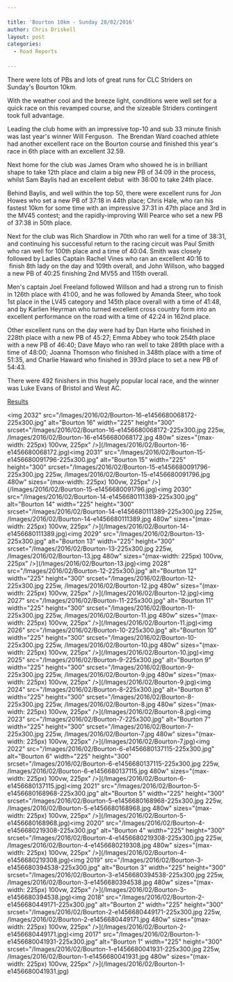 ```yaml
---

title: 'Bourton 10km - Sunday 28/02/2016'
author: Chris Driskell
layout: post
categories:
  - Road Reports

---
```

There were lots of PBs and lots of great runs for CLC Striders on Sunday's Bourton 10km.

With the weather cool and the breeze light, conditions were well set for a quick race on this revamped course, and the sizeable Striders contingent took full advantage.

Leading the club home with an impressive top-10 and sub 33 minute finish was last year's winner Will Ferguson.  The Brendan Ward coached athlete had another excellent race on the Bourton course and finished this year's race in 6th place with an excellent 32.59.

Next home for the club was James Oram who showed he is in brilliant shape to take 12th place and claim a big new PB of 34:09 in the process, whilst Sam Baylis had an excellent debut  with 36:00 to take 24th place.

Behind Baylis, and well within the top 50, there were excellent runs for Jon Howes who set a new PB of 37:18 in 44th place; Chris Hale, who ran his fastest 10km for some time with an impressive 37:31 in 47th place and 3rd in the MV45 contest; and the rapidly-improving Will Pearce who set a new PB of 37:38 in 50th place.

Next for the club was Rich Shardlow in 70th who ran well for a time of 38:31, and continuing his successful return to the racing circuit was Paul Smith who ran well for 100th place and a time of 40:04. Smith was closely followed by Ladies Captain Rachel Vines who ran an excellent 40:16 to  finish 8th lady on the day and 109th overall, and John Willson, who bagged a new PB of 40:25 finishing 2nd MV55 and 115th overall.

Men's captain Joel Freeland followed Willson and had a strong run to finish in 126th place with 41:00, and he was followed by Amanda Steer, who took 1st place in the LV45 category and 145th place overall with a time of 41:48, and by Karlien Heyrman who turned excellent cross country form into an excellent performance on the road with a time of 42:24 in 162nd place.

Other excellent runs on the day were had by Dan Harte who finished in 228th place with a new PB of 45:27; Emma Abbey who took 254th place with a new PB of 46:40; Dave Mayo who ran well to take 289th place with a time of 48:00; Joanna Thomson who finished in 348th place with a time of 51:35, and Charlie Haward who finished in 393rd place to set a new PB of 54:43.

There were 492 finishers in this hugely popular local race, and the winner was Luke Evans of Bristol and West AC.

[Results](http://dbmaxresults.co.uk/results.aspx?CId=16421&RId=2119)

<img  2032" src="/Images/2016/02/Bourton-16-e1456680068172-225x300.jpg" alt="Bourton 16" width="225" height="300" srcset="/Images/2016/02/Bourton-16-e1456680068172-225x300.jpg 225w, /Images/2016/02/Bourton-16-e1456680068172.jpg 480w" sizes="(max-width: 225px) 100vw, 225px" />](/Images/2016/02/Bourton-16-e1456680068172.jpg)<img  2031" src="/Images/2016/02/Bourton-15-e1456680091796-225x300.jpg" alt="Bourton 15" width="225" height="300" srcset="/Images/2016/02/Bourton-15-e1456680091796-225x300.jpg 225w, /Images/2016/02/Bourton-15-e1456680091796.jpg 480w" sizes="(max-width: 225px) 100vw, 225px" />](/Images/2016/02/Bourton-15-e1456680091796.jpg)<img  2030" src="/Images/2016/02/Bourton-14-e1456680111389-225x300.jpg" alt="Bourton 14" width="225" height="300" srcset="/Images/2016/02/Bourton-14-e1456680111389-225x300.jpg 225w, /Images/2016/02/Bourton-14-e1456680111389.jpg 480w" sizes="(max-width: 225px) 100vw, 225px" />](/Images/2016/02/Bourton-14-e1456680111389.jpg)<img  2029" src="/Images/2016/02/Bourton-13-225x300.jpg" alt="Bourton 13" width="225" height="300" srcset="/Images/2016/02/Bourton-13-225x300.jpg 225w, /Images/2016/02/Bourton-13.jpg 480w" sizes="(max-width: 225px) 100vw, 225px" />](/Images/2016/02/Bourton-13.jpg)<img  2028" src="/Images/2016/02/Bourton-12-225x300.jpg" alt="Bourton 12" width="225" height="300" srcset="/Images/2016/02/Bourton-12-225x300.jpg 225w, /Images/2016/02/Bourton-12.jpg 480w" sizes="(max-width: 225px) 100vw, 225px" />](/Images/2016/02/Bourton-12.jpg)<img  2027" src="/Images/2016/02/Bourton-11-225x300.jpg" alt="Bourton 11" width="225" height="300" srcset="/Images/2016/02/Bourton-11-225x300.jpg 225w, /Images/2016/02/Bourton-11.jpg 480w" sizes="(max-width: 225px) 100vw, 225px" />](/Images/2016/02/Bourton-11.jpg)<img  2026" src="/Images/2016/02/Bourton-10-225x300.jpg" alt="Bourton 10" width="225" height="300" srcset="/Images/2016/02/Bourton-10-225x300.jpg 225w, /Images/2016/02/Bourton-10.jpg 480w" sizes="(max-width: 225px) 100vw, 225px" />](/Images/2016/02/Bourton-10.jpg)<img  2025" src="/Images/2016/02/Bourton-9-225x300.jpg" alt="Bourton 9" width="225" height="300" srcset="/Images/2016/02/Bourton-9-225x300.jpg 225w, /Images/2016/02/Bourton-9.jpg 480w" sizes="(max-width: 225px) 100vw, 225px" />](/Images/2016/02/Bourton-9.jpg)<img  2024" src="/Images/2016/02/Bourton-8-225x300.jpg" alt="Bourton 8" width="225" height="300" srcset="/Images/2016/02/Bourton-8-225x300.jpg 225w, /Images/2016/02/Bourton-8.jpg 480w" sizes="(max-width: 225px) 100vw, 225px" />](/Images/2016/02/Bourton-8.jpg)<img  2023" src="/Images/2016/02/Bourton-7-225x300.jpg" alt="Bourton 7" width="225" height="300" srcset="/Images/2016/02/Bourton-7-225x300.jpg 225w, /Images/2016/02/Bourton-7.jpg 480w" sizes="(max-width: 225px) 100vw, 225px" />](/Images/2016/02/Bourton-7.jpg)<img  2022" src="/Images/2016/02/Bourton-6-e1456680137115-225x300.jpg" alt="Bourton 6" width="225" height="300" srcset="/Images/2016/02/Bourton-6-e1456680137115-225x300.jpg 225w, /Images/2016/02/Bourton-6-e1456680137115.jpg 480w" sizes="(max-width: 225px) 100vw, 225px" />](/Images/2016/02/Bourton-6-e1456680137115.jpg)<img  2021" src="/Images/2016/02/Bourton-5-e1456680168968-225x300.jpg" alt="Bourton 5" width="225" height="300" srcset="/Images/2016/02/Bourton-5-e1456680168968-225x300.jpg 225w, /Images/2016/02/Bourton-5-e1456680168968.jpg 480w" sizes="(max-width: 225px) 100vw, 225px" />](/Images/2016/02/Bourton-5-e1456680168968.jpg)<img  2020" src="/Images/2016/02/Bourton-4-e1456680219308-225x300.jpg" alt="Bourton 4" width="225" height="300" srcset="/Images/2016/02/Bourton-4-e1456680219308-225x300.jpg 225w, /Images/2016/02/Bourton-4-e1456680219308.jpg 480w" sizes="(max-width: 225px) 100vw, 225px" />](/Images/2016/02/Bourton-4-e1456680219308.jpg)<img  2019" src="/Images/2016/02/Bourton-3-e1456680394538-225x300.jpg" alt="Bourton 3" width="225" height="300" srcset="/Images/2016/02/Bourton-3-e1456680394538-225x300.jpg 225w, /Images/2016/02/Bourton-3-e1456680394538.jpg 480w" sizes="(max-width: 225px) 100vw, 225px" />](/Images/2016/02/Bourton-3-e1456680394538.jpg)<img  2018" src="/Images/2016/02/Bourton-2-e1456680449171-225x300.jpg" alt="Bourton 2" width="225" height="300" srcset="/Images/2016/02/Bourton-2-e1456680449171-225x300.jpg 225w, /Images/2016/02/Bourton-2-e1456680449171.jpg 480w" sizes="(max-width: 225px) 100vw, 225px" />](/Images/2016/02/Bourton-2-e1456680449171.jpg)<img  2017" src="/Images/2016/02/Bourton-1-e1456680041931-225x300.jpg" alt="Bourton 1" width="225" height="300" srcset="/Images/2016/02/Bourton-1-e1456680041931-225x300.jpg 225w, /Images/2016/02/Bourton-1-e1456680041931.jpg 480w" sizes="(max-width: 225px) 100vw, 225px" />](/Images/2016/02/Bourton-1-e1456680041931.jpg)

&nbsp;
